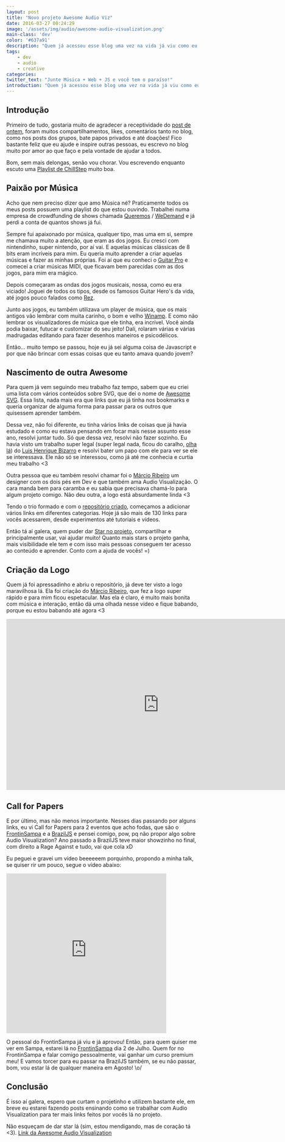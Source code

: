 ```yaml
---
layout: post
title: "Novo projeto Awesome Audio Viz"
date: 2016-03-27 00:24:29
image: '/assets/img/audio/awesome-audio-visualization.png'
main-class: 'dev'
color: '#637a91'
description: "Quem já acessou esse blog uma vez na vida já viu como eu amo música, por que não um projeto usando música?"
tags:
    - dev
    - audio
    - creative
categories:
twitter_text: "Junte Música + Web + JS e você tem o paraíso!"
introduction: "Quem já acessou esse blog uma vez na vida já viu como eu amo música, por que não um projeto usando música?"
---
```


## Introdução

Primeiro de tudo, gostaria muito de agradecer a receptividade do [post de ontem](http://willianjusten.com.br/o-que-ninguem-diz-para-iniciantes/), foram muitos compartilhamentos, likes, comentários tanto no blog, como nos posts dos grupos, bate papos privados e até doações! Fico bastante feliz que eu ajude e inspire outras pessoas, eu escrevo no blog muito por amor ao que faço e pela vontade de ajudar a todos.

Bom, sem mais delongas, senão vou chorar. Vou escrevendo enquanto escuto uma [Playlist de ChillStep](https://open.spotify.com/user/kent1337/playlist/6IjDl5eRczFdgZkKYXhuHZ) muito boa.

## Paixão por Música

Acho que nem preciso dizer que amo Música né? Praticamente todos os meus posts possuem uma playlist do que estou ouvindo. Trabalhei numa empresa de crowdfunding de shows chamada [Queremos](http://www.queremos.com.br/) / [WeDemand](http://www.wedemand.com/) e já perdi a conta de quantos shows já fui.

Sempre fui apaixonado por música, qualquer tipo, mas uma em si, sempre me chamava muito a atenção, que eram as dos jogos. Eu cresci com nintendinho, super nintendo, por aí vai. E aquelas músicas clássicas de 8 bits eram incríveis para mim. Eu queria muito aprender a criar aquelas músicas e fazer as minhas próprias. Foi aí que eu conheci o [Guitar Pro](https://www.guitar-pro.com/en/index.php) e comecei a criar músicas MIDI, que ficavam bem parecidas com as dos jogos, para mim era mágico.

Depois começaram as ondas dos jogos musicais, nossa, como eu era viciado! Joguei de todos os tipos, desde os famosos Guitar Hero's da vida, até jogos pouco falados como [Rez](https://www.youtube.com/watch?v=5riv2plc_NM).

Junto aos jogos, eu também utilizava um player de música, que os mais antigos vão lembrar com muita carinho, o bom e velho [Winamp](http://www.winamp.com/). E como não lembrar os visualizadores de música que ele tinha, era incrível. Você ainda podia baixar, futucar e customizar do seu jeito! Dali, rolaram várias e várias madrugadas editando para fazer desenhos maneiros e psicodélicos.

Então... muito tempo se passou, hoje eu já sei alguma coisa de Javascript e por que não brincar com essas coisas que eu tanto amava quando jovem?


## Nascimento de outra Awesome

Para quem já vem seguindo meu trabalho faz tempo, sabem que eu criei uma lista com vários conteúdos sobre SVG, que dei o nome de [Awesome SVG](https://github.com/willianjusten/awesome-svg). Essa lista, nada mais era que links que eu já tinha nos bookmarks e queria organizar de alguma forma para passar para os outros que quisessem aprender também.

Dessa vez, não foi diferente, eu tinha vários links de coisas que já havia estudado  e como eu estava pensando em focar mais nesse assunto esse ano, resolvi juntar tudo. Só que dessa vez, resolvi não fazer sozinho. Eu havia visto um trabalho super legal (super legal nada, ficou do caralho, [olha lá](https://lhbzr.com/)) do [Luis Henrique Bizarro](https://lhbzr.com/) e resolvi bater um papo com ele para ver se ele se interessava. Ele não só se interessou, como já até me conhecia e curtia meu trabalho <3

Outra pessoa que eu também resolvi chamar foi o [Márcio Ribeiro](http://cargocollective.com/marcioribeiro) um designer com os dois pés em Dev e que também ama Audio Visualização. O cara manda bem para caramba e eu sabia que precisava chamá-lo para algum projeto comigo. Não deu outra, a logo está absurdamente linda <3

Tendo o trio formado e com o [repositório criado](https://github.com/willianjusten/awesome-audio-visualization), começamos a adicionar vários links em diferentes categorias. Hoje já são mais de 130 links para vocês acessarem, desde experimentos até tutoriais e vídeos.

Então tá aí galera, quem puder dar [Star no projeto](https://github.com/willianjusten/awesome-audio-visualization), compartilhar e principalmente usar, vai ajudar muito! Quanto mais stars o projeto ganha, mais visibilidade ele tem e com isso mais pessoas conseguem ter acesso ao conteúdo e aprender. Conto com a ajuda de vocês! =)

## Criação da Logo

Quem já foi apressadinho e abriu o repositório, já deve ter visto a logo maravilhosa lá. Ela foi criação do [Márcio Ribeiro](http://cargocollective.com/marcioribeiro), que fez a logo super rápido e para mim ficou espetacular. Mas ela é claro, é muito mais bonita com música e interação, então dá uma olhada nesse vídeo e fique babando, porque eu estou babando até agora <3

<iframe src="https://player.vimeo.com/video/160489213" width="800" height="450" frameborder="0" webkitallowfullscreen mozallowfullscreen allowfullscreen></iframe>

## Call for Papers

E por último, mas não menos importante. Nesses dias passando por alguns links, eu vi Call for Papers para 2 eventos que acho fodas, que são o [FrontinSampa](http://frontinsampa.com.br/) e a [BrazilJS](https://braziljs.org/conf) e pensei comigo, pow, pq não propor algo sobre Audio Visualization? Ano passado a BrazilJS teve maior showzinho no final, com direito a Rage Against e tudo, vai que cola xD

Eu peguei e gravei um vídeo beeeeeem porquinho, propondo a minha talk, se quiser rir um pouco, segue o vídeo abaixo:

<iframe width="420" height="420" src="https://www.youtube.com/embed/sj04n3btjwk" frameborder="0" allowfullscreen></iframe>

O pessoal do FrontinSampa já viu e já aprovou! Então, para quem quiser me ver em Sampa, estarei lá no [FrontinSampa](http://frontinsampa.com.br/) dia 2 de Julho. Quem for no FrontinSampa e falar comigo pessoalmente, vai ganhar um curso premium meu! E vamos torcer para eu passar na BrazilJS também, se eu não passar, bom, vou estar lá de qualquer maneira em Agosto! \o/

## Conclusão

É isso aí galera, espero que curtam o projetinho e utilizem bastante ele, em breve eu estarei fazendo posts ensinando como se trabalhar com Audio Visualization para ter mais links feitos por vocês lá no projeto.

Não esqueçam de dar star lá (sim, estou mendigando, mas de coração tá <3). [Link da Awesome Audio Visualization](https://github.com/willianjusten/awesome-audio-visualization)

















